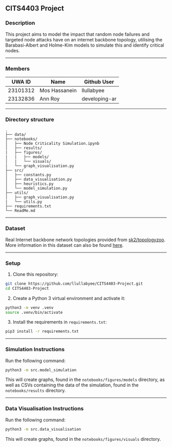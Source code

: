## CITS4403 Project


### Description
This project aims to model the impact that random node failures and targeted node attacks have on an internet backbone topology, utilising the Barabasi-Albert and Holme-Kim models to simulate this and identify critical nodes.

---

### Members
| UWA ID   | Name          | Github User   |
|----------|---------------|---------------|
| 23101312 | Mos Hassanein | llullabyee    |
| 23132836 | Ann  Roy      | developing-ar |

---

### Directory structure

```
.
├── data/
├── notebooks/
│   ├── Node Criticality Simulation.ipynb
│   ├── results/
|   ├── figures/
|   |   ├── models/
│   |   └── visuals/
|   └── graph_visualisation.py
├── src/
│   ├── constants.py
│   ├── data_visualisation.py
│   ├── heuristics.py
│   └── model_simulation.py
├── utils/
│   ├── graph_visualisation.py
|   └── utils.py
├── requirements.txt
└── ReadMe.md
```

---

### Dataset
Real Internet backbone network topologies provided from [sk2/topologyzoo](https://github.com/sk2/topologyzoo/tree/master/sources). More information in this dataset can also be found [here](https://topology-zoo.org/dataset.html).

---

### Setup
1. Clone this repository:
```bash
git clone https://github.com/llullabyee/CITS4403-Project.git
cd CITS4403-Project
```

2. Create a Python 3 virtual environment and activate it:
```bash
python3 -m venv .venv
source .venv/bin/activate
```

3. Install the requirements in `requirements.txt`:
```bash
pip3 install -r requirements.txt
```

---

### Simulation Instructions
Run the following command:
```bash
python3 -m src.model_simulation
```

This will create graphs, found in the `notebooks/figures/models` directory, as well as CSVs containing the data of the simulation, found in the `notebooks/results` directory.

---

### Data Visualisation Instructions

Run the following command:

```bash
python3 -m src.data_visualisation
```

This will create graphs, found in the `notebooks/figures/visuals` directory.
